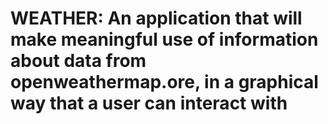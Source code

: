 # WEATHER: An  application that will make meaningful use of information about data from openweathermap.ore, in a graphical way that a user can interact with
